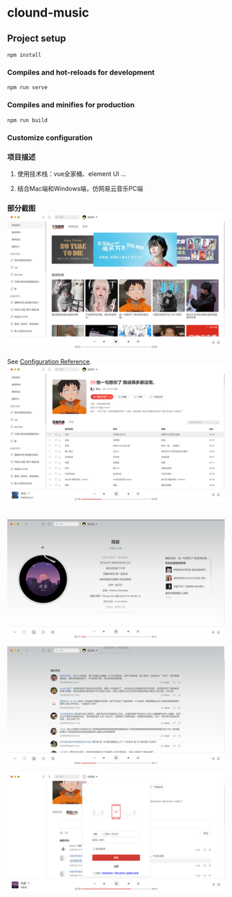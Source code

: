 # clound-music

## Project setup
```
npm install
```

### Compiles and hot-reloads for development
```
npm run serve
```

### Compiles and minifies for production
```
npm run build
```

### Customize configuration



### 项目描述

1. 使用技术栈：vue全家桶、element UI ...

2. 结合Mac端和Windows端，仿网易云音乐PC端

   

### 部分截图![home](.\README_IMG\home.png)



See [Configuration Reference](https://cli.vuejs.org/config/).![playlist](.\README_IMG\playlist.png)
# 

![player](.\README_IMG\player.png)

![comment](.\README_IMG\comment.png)

![user](.\README_IMG\user.png)

